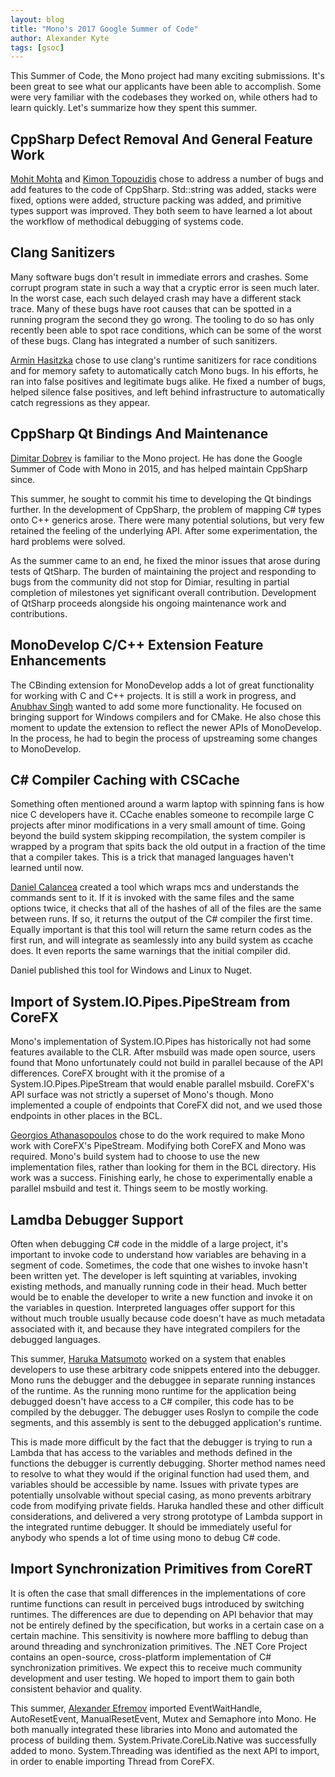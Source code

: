 ```yaml
---
layout: blog
title: "Mono's 2017 Google Summer of Code"
author: Alexander Kyte
tags: [gsoc]
---
```


This Summer of Code, the Mono project had many exciting submissions. It's been great to see what our applicants have been able to accomplish. Some were very familiar with the codebases they worked on, while others had to learn quickly. Let's summarize how they spent this summer.

CppSharp Defect Removal And General Feature Work
------------------------------------------------

[Mohit Mohta](http://www.mono-project.com/community/google-summer-of-code/reports/2017/cppsharp-mohit-mohta/) and [Kimon Topouzidis](http://www.mono-project.com/community/google-summer-of-code/reports/2017/cppsharp-kimon-topouzidis/) chose to address a number of bugs and add features to the code of CppSharp. Std::string was added, stacks were fixed, options were added, structure packing was added, and primitive types support was improved. They both seem to have learned a lot about the workflow of methodical debugging of systems code.

Clang Sanitizers
----------------

Many software bugs don't result in immediate errors and crashes. Some corrupt program state in such a way that a cryptic error is seen much later. In the worst case, each such delayed crash may have a different stack trace. Many of these bugs have root causes that can be spotted in a running program the second they go wrong. The tooling to do so has only recently been able to spot race conditions, which can be some of the worst of these bugs. Clang has integrated a number of such sanitizers.

[Armin Hasitzka](http://www.mono-project.com/community/google-summer-of-code/reports/2017/clang-sanitizers/) chose to use clang's runtime sanitizers for race conditions and for memory safety to automatically catch Mono bugs. In his efforts, he ran into false positives and legitimate bugs alike. He fixed a number of bugs, helped silence false positives, and left behind infrastructure to automatically catch regressions as they appear.

CppSharp Qt Bindings And Maintenance
------------------------------------

[Dimitar Dobrev](http://www.mono-project.com/community/google-summer-of-code/reports/2017/cppsharp-dimitar-dobrev/) is familiar to the Mono project. He has done the Google Summer of Code with Mono in 2015, and has helped maintain CppSharp since.

This summer, he sought to commit his time to developing the Qt bindings further. In the development of CppSharp, the problem of mapping C# types onto C++ generics arose. There were many potential solutions, but very few retained the feeling of the underlying API. After some experimentation, the hard problems were solved.

As the summer came to an end, he fixed the minor issues that arose during tests of QtSharp. The burden of maintaining the project and responding to bugs from the community did not stop for Dimiar, resulting in partial completion of milestones yet significant overall contribution. Development of QtSharp proceeds alongside his ongoing maintenance work and contributions.

MonoDevelop C/C++ Extension Feature Enhancements
------------------------------------------------

The CBinding extension for MonoDevelop adds a lot of great functionality for working with C and C++ projects. It is still a work in progress, and [Anubhav Singh](http://www.mono-project.com/community/google-summer-of-code/reports/2017/monodevelop-c-cpp-extension/) wanted to add some more functionality. He focused on bringing support for Windows compilers and for CMake. He also chose this moment to update the extension to reflect the newer APIs of MonoDevelop. In the process, he had to begin the process of upstreaming some changes to MonoDevelop.

C# Compiler Caching with CSCache
--------------------------------

Something often mentioned around a warm laptop with spinning fans is how nice C developers have it. CCache enables someone to recompile large C projects after minor modifications in a very small amount of time. Going beyond the build system skipping recompilation, the system compiler is wrapped by a program that spits back the old output in a fraction of the time that a compiler takes. This is a trick that managed languages haven't learned until now.

[Daniel Calancea](http://www.mono-project.com/community/google-summer-of-code/reports/2017/cscache-report/) created a tool which wraps mcs and understands the commands sent to it. If it is invoked with the same files and the same options twice, it checks that all of the hashes of all of the files are the same between runs. If so, it returns the output of the C# compiler the first time. Equally important is that this tool will return the same return codes as the first run, and will integrate as seamlessly into any build system as ccache does. It even reports the same warnings that the initial compiler did.

Daniel published this tool for Windows and Linux to Nuget.

Import of System.IO.Pipes.PipeStream from CoreFX
------------------------------------------------

Mono's implementation of System.IO.Pipes has historically not had some features available to the CLR. After msbuild was made open source, users found that Mono unfortunately could not build in parallel because of the API differences. CoreFX brought with it the promise of a System.IO.Pipes.PipeStream that would enable parallel msbuild. CoreFX's API surface was not strictly a superset of Mono's though. Mono implemented a couple of endpoints that CoreFX did not, and we used those endpoints in other places in the BCL.

[Georgios Athanasopoulos](http://www.mono-project.com/community/google-summer-of-code/reports/2017/corefx-System.IO.Pipes/) chose to do the work required to make Mono work with CoreFX's PipeStream. Modifying both CoreFX and Mono was required. Mono's build system had to choose to use the new implementation files, rather than looking for them in the BCL directory. His work was a success. Finishing early, he chose to experimentally enable a parallel msbuild and test it. Things seem to be mostly working.

Lamdba Debugger Support
-----------------------

Often when debugging C# code in the middle of a large project, it's important to invoke code to understand how variables are behaving in a segment of code. Sometimes, the code that one wishes to invoke hasn't been written yet. The developer is left squinting at variables, invoking existing methods, and manually running code in their head. Much better would be to enable the developer to write a new function and invoke it on the variables in question. Interpreted languages offer support for this without much trouble usually because code doesn't have as much metadata associated with it, and because they have integrated compilers for the debugged languages.

This summer, [Haruka Matsumoto](http://www.mono-project.com/community/google-summer-of-code/reports/2017/lambda-support-in-debugger-expression-evaluator/) worked on a system that enables developers to use these arbitrary code snippets entered into the debugger. Mono runs the debugger and the debuggee in separate running instances of the runtime. As the running mono runtime for the application being debugged doesn't have access to a C# compiler, this code has to be compiled by the debugger. The debugger uses Roslyn to compile the code segments, and this assembly is sent to the debugged application's runtime.

This is made more difficult by the fact that the debugger is trying to run a Lambda that has access to the variables and methods defined in the functions the debugger is currently debugging. Shorter method names need to resolve to what they would if the original function had used them, and variables should be accessible by name. Issues with private types are potentially unsolvable without special casing, as mono prevents arbitrary code from modifying private fields. Haruka handled these and other difficult considerations, and delivered a very strong prototype of Lambda support in the integrated runtime debugger. It should be immediately useful for anybody who spends a lot of time using mono to debug C# code.

Import Synchronization Primitives from CoreRT
---------------------------------------------

It is often the case that small differences in the implementations of core runtime functions can result in perceived bugs introduced by switching runtimes. The differences are due to depending on API behavior that may not be entirely defined by the specification, but works in a certain case on a certain machine. This sensitivity is nowhere more baffling to debug than around threading and synchronization primitives. The .NET Core Project contains an open-source, cross-platform implementation of C# synchronization primitives. We expect this to receive much community development and user testing. We hoped to import them to gain both consistent behavior and quality.

This summer, [Alexander Efremov](https://github.com/mono/mono/pull/5054) imported EventWaitHandle, AutoResetEvent, ManualResetEvent, Mutex and Semaphore into Mono. He both manually integrated these libraries into Mono and automated the process of building them. System.Private.CoreLib.Native was successfully added to mono. System.Threading was identified as the next API to import, in order to enable importing Thread from CoreFX.
